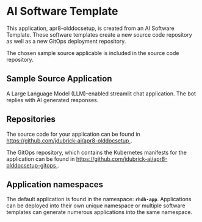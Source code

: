 # AI Software Template

This application, apr8-olddocsetup, is created from an AI Software Template. These software templates create a new source code repository as well as a new GitOps deployment repository.

The chosen sample source applicable is included in the source code repository.

## Sample Source Application

A Large Language Model (LLM)-enabled streamlit chat application. The bot replies with AI generated responses.

## Repositories

The source code for your application can be found in [https://github.com/jdubrick-ai/apr8-olddocsetup ](https://github.com/jdubrick-ai/apr8-olddocsetup ).
 
The GitOps repository, which contains the Kubernetes manifests for the application can be found in 
[https://github.com/jdubrick-ai/apr8-olddocsetup-gitops ](https://github.com/jdubrick-ai/apr8-olddocsetup-gitops ). 

## Application namespaces 

The default application is found in the namespace: **`rhdh-app`**. Applications can be deployed into their own unique namespace or multiple software templates can generate numerous applications into the same namespace.